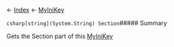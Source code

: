 ← [Index](Api-Index) ← [MyIniKey](VRage.Game.ModAPI.Ingame.Utilities.MyIniKey)

```csharp[string](System.String) Section```##### Summary

Gets the Section part of this [MyIniKey](VRage.Game.ModAPI.Ingame.Utilities.MyIniKey) 

